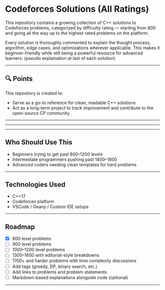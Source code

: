 # Codeforces Solutions (All Ratings)

This repository contains a growing collection of C++ solutions to Codeforces problems, categorized by difficulty rating — starting from 800 and going all the way up to the highest rated problems on the platform.


Every solution is thoroughly commented to explain the thought process, algorithm, edge cases, and optimizations wherever applicable. This makes it beginner-friendly while still being a powerful resource for advanced learners. (pseudo explaination at last of each solution)

---

## 🔍 Points

This repository is created to:

- Serve as a go-to reference for clean, readable C++ solutions
- Act as a long-term project to track improvement and contribute to the open-source CP community





------------------------------------------------------------------------------------------------------------------------


----------------------------------------------------------------------------------------------------------------------------




---

##  Who Should Use This

- Beginners trying to get past 800–1200 levels
- Intermediate programmers pushing past 1400–1800
- Advanced coders needing clean templates for hard problems

---

##  Technologies Used

- C++17
- Codeforces platform
- VSCode / Geany / Custom IDE setups

---

##  Roadmap

- [x] 800 level problems
- [ ] 900 level problems
- [ ] 1000–1200 level problems
- [ ] 1300–1600 with editorial-style breakdowns
- [ ] 1700+ and harder problems with time complexity discussions
- [ ] Add tags (greedy, DP, binary search, etc.)
- [ ] Add links to problems and problem statements
- [ ] Markdown-based explanations alongside code (optional)

---





